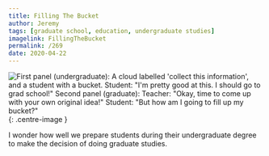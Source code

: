 ```yaml
---
title: Filling The Bucket
author: Jeremy
tags: [graduate school, education, undergraduate studies]
imagelink: FillingTheBucket
permalink: /269
date: 2020-04-22
---
```


![First panel (undergraduate): A cloud labelled 'collect this information', and a student with a bucket. Student: "I'm pretty good at this. I should go to grad school!" Second panel (graduate): Teacher: "Okay, time to come up with your own original idea!" Student: "But how am I going to fill up my bucket?"](https://res.cloudinary.com/dh3hm8pb7/image/upload/c_scale,q_auto:best/v1535842782/Handwaving/Published/FillingTheBucket.png){: .centre-image }

I wonder how well we prepare students during their undergraduate degree to make the decision of doing graduate studies.
